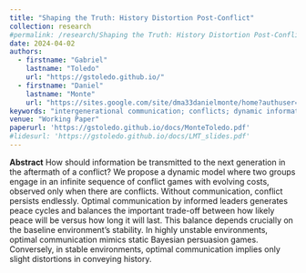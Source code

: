 ```yaml
---
title: "Shaping the Truth: History Distortion Post-Conflict"
collection: research
#permalink: /research/Shaping the Truth: History Distortion Post-Conflict
date: 2024-04-02
authors:
  - firstname: "Gabriel"
    lastname: "Toledo"
    url: "https://gstoledo.github.io/"
  - firstname: "Daniel"
    lastname: "Monte"
    url: "https://sites.google.com/site/dma33danielmonte/home?authuser=0"
keywords: "intergenerational communication; conflicts; dynamic information design"
venue: "Working Paper"
paperurl: 'https://gstoledo.github.io/docs/MonteToledo.pdf'
#lidesurl: 'https://gstoledo.github.io/docs/LMT_slides.pdf'
---
```



**Abstract** How should information be transmitted to the next generation in the aftermath of a
conflict? We propose a dynamic model where two groups engage in an infinite sequence
of conflict games with evolving costs, observed only when there are conflicts. Without
communication, conflict persists endlessly. Optimal communication by informed leaders
generates peace cycles and balances the important trade-off between how likely peace will
be versus how long it will last. This balance depends crucially on the baseline environment’s
stability. In highly unstable environments, optimal communication mimics static
Bayesian persuasion games. Conversely, in stable environments, optimal communication
implies only slight distortions in conveying history.
